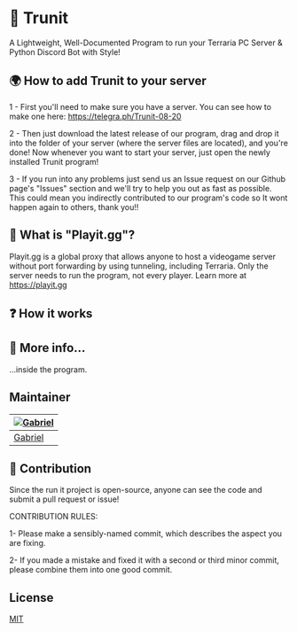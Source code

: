 # 🏃 Trunit

A Lightweight, Well-Documented Program to run your Terraria PC Server &amp; Python Discord Bot with Style!

## 🌍 How to add Trunit to your server

1 - First you'll need to make sure you have a server. You can see how to make one here: https://telegra.ph/Trunit-08-20

2 - Then just download the latest release of our program, drag and drop it into the
    folder of your server (where the server files are located), and you're done!
    Now whenever you want to start your server, just open the newly installed
    Trunit program!

3 - If you run into any problems just send us an Issue request on our Github page's "Issues"
    section and we'll try to help you out as fast as possible. This could mean you indirectly
    contributed to our program's code so It wont happen again to others, thank you!!

## 📶 What is "Playit.gg"?

Playit.gg is a global proxy that allows anyone to host a videogame server without port forwarding by using tunneling, including Terraria. Only the server needs to run the program, not every player. Learn more at https://playit.gg

## ❓ How it works

## 📜 More info...

...inside the program.

## Maintainer
| [![Gabriel](https://avatars.githubusercontent.com/u/90223564?s=96&v=4)](https://github.com/gabriellikeswater) |
|---|
|[Gabriel](https://github.com/gabriellikeswater)

## 🙋 Contribution
Since the run it project is open-source, anyone can see the code and submit a pull request or issue!


CONTRIBUTION RULES:

1- Please make a sensibly-named commit, which describes the aspect you are fixing.

2- If you made a mistake and fixed it with a second or third minor commit, please combine them into one good commit.

## License

[MIT](https://choosealicense.com/licenses/mit/)